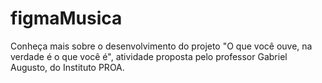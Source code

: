 # figmaMusica
Conheça mais sobre o desenvolvimento do projeto "O que você ouve, na verdade é o que você é", atividade proposta pelo professor Gabriel Augusto, do Instituto PROA.
